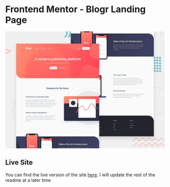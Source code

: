 # Frontend Mentor - Blogr Landing Page

![Design preview for the Blogr Landing Page coding challenge](./develop/assets/images/desktop-preview.jpg)

## Live Site

You can find the live version of the site [here](). I will update the rest of the readme at a later time